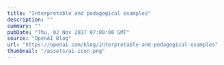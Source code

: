 ```yaml
---
title: "Interpretable and pedagogical examples"
description: ""
summary: ""
pubDate: "Thu, 02 Nov 2017 07:00:00 GMT"
source: "OpenAI Blog"
url: "https://openai.com/blog/interpretable-and-pedagogical-examples"
thumbnail: "/assets/ai-icon.png"
---
```


